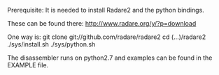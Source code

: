 Prerequisite:
It is needed to install Radare2 and the python bindings.

These can be found there: http://www.radare.org/y/?p=download

One way is:
git clone git://github.com/radare/radare2
cd (...)/radare2
./sys/install.sh
./sys/python.sh

The disassembler runs on python2.7 and examples can be found in the EXAMPLE file.
